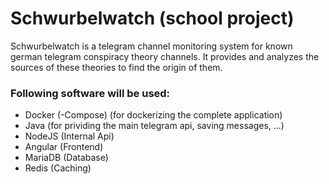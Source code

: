 # Schwurbelwatch (school project)
Schwurbelwatch is a telegram channel monitoring system for known german telegram conspiracy theory channels.
It provides and analyzes the sources of these theories to find the origin of them.

### Following software will be used:
* Docker (-Compose) (for dockerizing the complete application)
* Java (for prividing the main telegram api, saving messages, ...)
* NodeJS (Internal Api)
* Angular (Frontend)
* MariaDB (Database)
* Redis (Caching)

